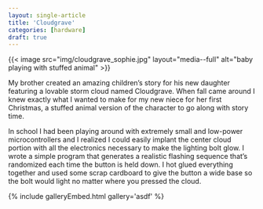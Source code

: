 ```yaml
---
layout: single-article
title: 'Cloudgrave'
categories: [hardware]
draft: true
---
```


{{< image src="img/cloudgrave_sophie.jpg" layout="media--full" alt="baby playing with stuffed animal" >}}

My brother created an amazing children’s story for his new daughter featuring a lovable storm cloud named Cloudgrave. When fall came around I knew exactly what I wanted to make for my new niece for her first Christmas, a stuffed animal version of the character to go along with story time.

In school I had been playing around with extremely small and low-power microcontrollers and I realized I could easily implant the center cloud portion with all the electronics necessary to make the lighting bolt glow. I wrote a simple program that generates a realistic flashing sequence that’s randomized each time the button is held down. I hot glued everything together and used some scrap cardboard to give the button a wide base so the bolt would light no matter where you pressed the cloud.

{% include galleryEmbed.html gallery='asdf' %}
